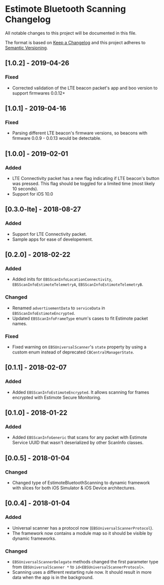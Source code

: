 # Estimote Bluetooth Scanning Changelog

All notable changes to this project will be documented in this file.

The format is based on [Keep a Changelog](http://keepachangelog.com/en/1.0.0/)
and this project adheres to [Semantic Versioning](http://semver.org/spec/v2.0.0.html).


## [1.0.2] - 2019-04-26

### Fixed

- Corrected validation of the LTE beacon packet's app and boo version to support firmwares 0.0.12+

## [1.0.1] - 2019-04-16

### Fixed

- Parsing different LTE beacon's firmware versions, so beacons with firmware 0.0.9 - 0.0.13 would be detectable.

## [1.0.0] - 2019-02-01

### Added

- LTE Connectivity packet has a new flag indicating if LTE beacon's button was pressed. This flag should be toggled for a limited time (most likely 10 seconds).
- Support for iOS 10.0

## [0.3.0-lte] - 2018-08-27

### Added

- Support for LTE Connectivity packet.
- Sample apps for ease of developement.

## [0.2.0] - 2018-02-22

### Added

- Added inits for `EBSScanInfoLocationConnectivity`, `EBSScanInfoEstimoteTelemetryA`, `EBSScanInfoEstimoteTelemetryB`.

### Changed

- Renamed `advertisementData` to `serviceData` in `EBSScanInfoEstimoteEncrypted`.
- Updated `EBSScanInfoFrameType` enum's cases to fit Estimote packet names.

### Fixed

- Fixed warning on `EBSUniversalScanner`'s `state` property by using a custom enum instead of deprecated `CBCentralManagerState`.


## [0.1.1] - 2018-02-07

### Added

- Added `EBSScanInfoEstimoteEncrypted`. It allows scanning for frames encrypted with Estimote Secure Monitoring.


## [0.1.0] - 2018-01-22

### Added

- Added `EBSScanInfoGeneric` that scans for any packet with Estimote Service UUID that wasn't deserialized by other ScanInfo classes.


## [0.0.5] - 2018-01-04

### Changed

- Changed type of EstimoteBluetoothScanning to dynamic framework with slices for both iOS Simulator & iOS Device architectures.


## [0.0.4] - 2018-01-04

### Added

- Universal scanner has a protocol now (`EBSUniversalScannerProtocol`).
- The framework now contains a module map so it should be visible by dynamic frameworks.

### Changed

- `EBSUniversalScannerDelegate` methods changed the first parameter type from `EBSUniversalScanner *` to `id<EBSUniversalScannerProtocol>`.
- Scanning uses a different restarting rule now. It should result in more data when the app is in the background.
